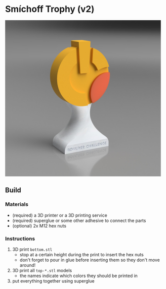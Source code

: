 # Smíchoff Trophy (v2)

![A render of the trophy (v2).](preview.jpg)

## Build

### Materials
- (required) a 3D printer or a 3D printing service
- (required) superglue or some other adhesive to connect the parts
- (optional) 2x M12 hex nuts

### Instructions
1. 3D print `bottom.stl`
	- stop at a certain height during the print to insert the hex nuts
	- don't forget to pour in glue before inserting them so they don't move around!
2. 3D print all `top-*.stl` models
	- the names indicate which colors they should be printed in
3. put everything together using superglue
